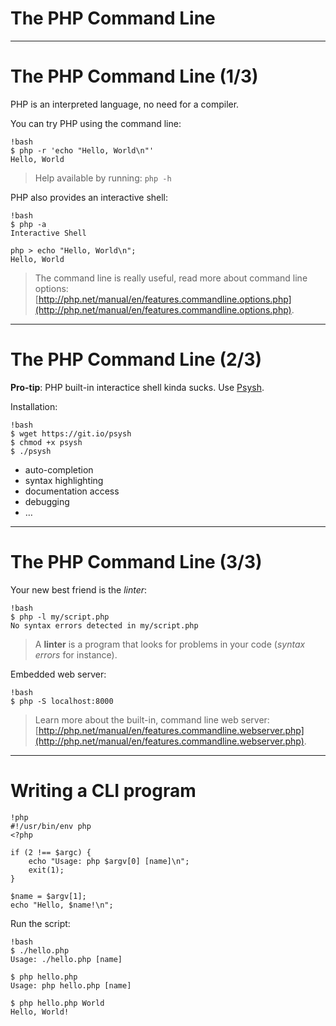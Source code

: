 # The PHP Command Line

---

# The PHP Command Line (1/3)

PHP is an interpreted language, no need for a compiler.

You can try PHP using the command line:

    !bash
    $ php -r 'echo "Hello, World\n"'
    Hello, World

<blockquote class="no-before-icon">
    <i class="fa fa-lightbulb-o"></i>
    <p>Help available by running: <code>php -h</code></p>
</blockquote>

PHP also provides an interactive shell:

    !bash
    $ php -a
    Interactive Shell

    php > echo "Hello, World\n";
    Hello, World

> The command line is really useful, read more about command line options:
[http://php.net/manual/en/features.commandline.options.php](http://php.net/manual/en/features.commandline.options.php).

---

# The PHP Command Line (2/3)

**Pro-tip**: PHP built-in interactice shell kinda sucks. Use [Psysh](http://psysh.org/).

Installation:

    !bash
    $ wget https://git.io/psysh
    $ chmod +x psysh
    $ ./psysh


* auto-completion
* syntax highlighting
* documentation access
* debugging
* …

---

# The PHP Command Line (3/3)

Your new best friend is the _linter_:

    !bash
    $ php -l my/script.php
    No syntax errors detected in my/script.php

<blockquote class="no-before-icon">
    <i class="fa fa-thumb-tack"></i>
    <p>A <strong>linter</strong> is a program that looks for problems in your code
    (<em>syntax errors</em> for instance).</p>
</blockquote>

Embedded web server:

    !bash
    $ php -S localhost:8000

> Learn more about the built-in, command line web server:
[http://php.net/manual/en/features.commandline.webserver.php](http://php.net/manual/en/features.commandline.webserver.php).

---

# Writing a CLI program

    !php
    #!/usr/bin/env php
    <?php

    if (2 !== $argc) {
        echo "Usage: php $argv[0] [name]\n";
        exit(1);
    }

    $name = $argv[1];
    echo "Hello, $name!\n";

Run the script:

    !bash
    $ ./hello.php
    Usage: ./hello.php [name]

    $ php hello.php
    Usage: php hello.php [name]

    $ php hello.php World
    Hello, World!
